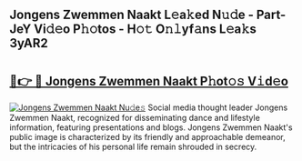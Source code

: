 ## Jongens Zwemmen Naakt L𝚎a𝚔ed N𝚞𝚍e - Part-JeY Vi𝚍𝚎o P𝚑𝚘tos - H𝚘𝚝 O𝚗𝚕yf𝚊ns L𝚎a𝚔s 3yAR2

# <h2><a href="http://kf66t6b.oniu.top/?m=Jongens+Zwemmen+Naakt">🔗👉 🔴 Jongens Zwemmen Naakt P𝚑ot𝚘𝚜 V𝚒d𝚎o</a></h2>

[![Jongens Zwemmen Naakt Nu𝚍e𝚜](https://i.imgur.com/0qMVB7G.gif)](http://kf66t6b.oniu.top/?m=Jongens+Zwemmen+Naakt)
Social media thought leader Jongens Zwemmen Naakt, recognized for disseminating dance and lifestyle information, featuring presentations and blogs. Jongens Zwemmen Naakt's public image is characterized by its friendly and approachable demeanor, but the intricacies of his personal life remain shrouded in secrecy.  
